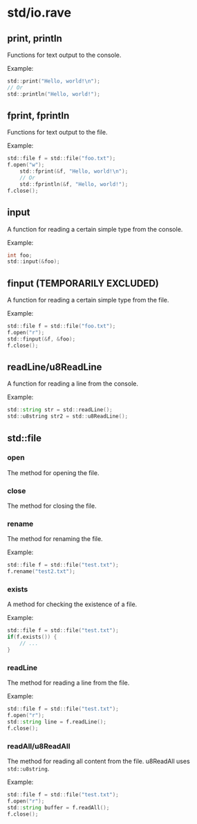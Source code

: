 # std/io.rave

## print, println

Functions for text output to the console.

Example:

```d
std::print("Hello, world!\n");
// Or
std::println("Hello, world!");
```

## fprint, fprintln

Functions for text output to the file.

Example:

```d
std::file f = std::file("foo.txt");
f.open("w");
    std::fprint(&f, "Hello, world!\n");
    // Or
    std::fprintln(&f, "Hello, world!");
f.close();
```

## input

A function for reading a certain simple type from the console.

Example:

```d
int foo;
std::input(&foo);
```

## finput (TEMPORARILY EXCLUDED)

A function for reading a certain simple type from the file.

Example:

```d
std::file f = std::file("foo.txt");
f.open("r");
std::finput(&f, &foo);
f.close();
```

## readLine/u8ReadLine

A function for reading a line from the console.

Example:

```d
std::string str = std::readLine();
std::u8string str2 = std::u8ReadLine();
```

## std::file

### open

The method for opening the file.

### close

The method for closing the file.

### rename

The method for renaming the file.

Example:

```d
std::file f = std::file("test.txt");
f.rename("test2.txt");
```

### exists

A method for checking the existence of a file.

Example:

```d
std::file f = std::file("test.txt");
if(f.exists()) {
    // ...
}
```

### readLine

The method for reading a line from the file.

Example:

```d
std::file f = std::file("test.txt");
f.open("r");
std::string line = f.readLine();
f.close();
```

### readAll/u8ReadAll

The method for reading all content from the file. u8ReadAll uses `std::u8string`.

Example:

```d
std::file f = std::file("test.txt");
f.open("r");
std::string buffer = f.readAll();
f.close();
```

